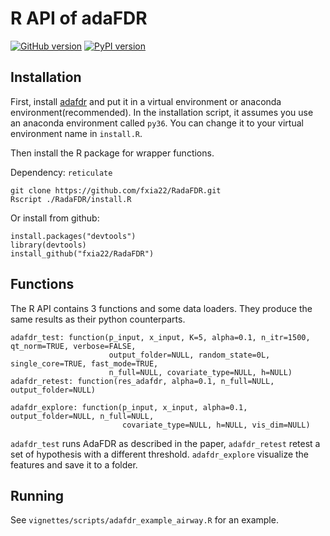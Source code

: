 # R API of adaFDR
[![GitHub version](https://badge.fury.io/gh/martinjzhang%2Fadafdr.svg)](https://badge.fury.io/gh/martinjzhang%2Fadafdr) [![PyPI version](https://badge.fury.io/py/adafdr.svg)](https://badge.fury.io/py/adafdr)
## Installation

First, install [adafdr](https://github.com/martinjzhang/adafdr) and put it in a virtual environment or anaconda environment(recommended). In the installation script, it assumes you use an anaconda environment called `py36`. You can change it to your virtual environment name in `install.R`.

Then install the R package for wrapper functions.

Dependency: `reticulate`
```
git clone https://github.com/fxia22/RadaFDR.git
Rscript ./RadaFDR/install.R
```

Or install from github:

```
install.packages("devtools")
library(devtools)
install_github("fxia22/RadaFDR")
```

## Functions
The R API contains 3 functions and some data loaders. They produce the same results as their python counterparts. 

```
adafdr_test: function(p_input, x_input, K=5, alpha=0.1, n_itr=1500, qt_norm=TRUE, verbose=FALSE,
                      output_folder=NULL, random_state=0L, single_core=TRUE, fast_mode=TRUE,
                      n_full=NULL, covariate_type=NULL, h=NULL)
adafdr_retest: function(res_adafdr, alpha=0.1, n_full=NULL, output_folder=NULL)
                        
adafdr_explore: function(p_input, x_input, alpha=0.1, output_folder=NULL, n_full=NULL,
                         covariate_type=NULL, h=NULL, vis_dim=NULL)
```

`adafdr_test` runs AdaFDR as described in the paper, `adafdr_retest` retest a set of hypothesis with a different threshold. 
`adafdr_explore` visualize the features and save it to a folder.

<!---
Only `p_input`, `x_input` and `res_adafdr` are required inputs, if other input are not supplied, the following default values will be used:
```
K = 5
alpha=0.1
n_itr=1500
qt_norm=TRUE
verbose=FALSE
random_state=0L
single_core=TRUE
fast_mode=TRUE
n_null=NULL
covariate_type=NULL
h=NULL
output_folder=NULL
vis_dim=NULL
```
--->

## Running
See `vignettes/scripts/adafdr_example_airway.R` for an example. 
<!---
For examples see `vignettes/scripts/adafdr_example_airway.R` and `vignettes/scripts/adafdr_example_gtex.R`.
For retest and exploration, see  `vignettes/scripts/adafdr_example_airway_explore.R` and `vignettes/scripts/retest_example.R`.

Some results are shown in `vignettes/markdowns/adafdr_example_airway.md` for users to compare with.
--->
